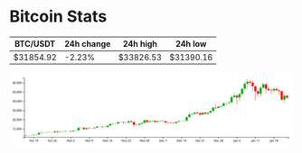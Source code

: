 # Bitcoin Stats

BTC/USDT|24h change|24h high|24h low|
|---|---|---|---|
|$31854.92|-2.23%|$33826.53|$31390.16|

<img src="./chart.svg">
